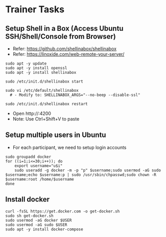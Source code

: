 # Trainer Tasks

## Setup Shell in a Box (Access Ubuntu SSH/Shell/Console from Browser)
 - Refer: https://github.com/shellinabox/shellinabox
 - Refer: https://linoxide.com/web-remote-your-server/
```
sudo apt -y update
sudo apt -y install openssl
sudo apt -y install shellinabox
```

```
sudo /etc/init.d/shellinabox start
```

```
sudo vi /etc/default/shellinabox
  # - Modify to: SHELLINABOX_ARGS="--no-beep --disable-ssl"
```

```
sudo /etc/init.d/shellinabox restart
```

 - Open http://<ip-address>:4200
 - Note: Use Ctrl+Shift+V to paste

## Setup multiple users in Ubuntu
- For each participant, we need to setup login accounts
```
sudo groupadd docker
for ((i=1;i<=30;i++)); do
	export username="u$i"
	sudo useradd -g docker -m -p "p" $username;sudo usermod -aG sudo $username;echo $username:p | sudo /usr/sbin/chpasswd;sudo chown -R  $username:root /home/$username
done
```

## Install docker
```
curl -fsSL https://get.docker.com -o get-docker.sh
sudo sh get-docker.sh
sudo usermod -aG docker $USER
sudo usermod -aG sudo $USER
sudo apt -y install docker-compose
```
